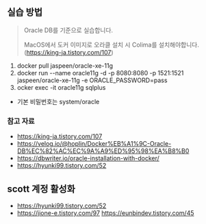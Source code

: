 ## 실습 방법
> Oracle DB를 기준으로 실습합니다.
>
> MacOS에서 도커 이미지로 오라클 설치 시 Colima를 설치해야합니다. (https://king-ja.tistory.com/107)
>
1. docker pull jaspeen/oracle-xe-11g
2. docker run --name oracle11g -d -p 8080:8080 -p 1521:1521 jaspeen/oracle-xe-11g -e ORACLE_PASSWORD=pass
3. ocker exec -it oracle11g sqlplus

* 기본 비밀번호는 system/oracle

### 참고 자료
* https://king-ja.tistory.com/107
* https://velog.io/@hoplin/Docker%EB%A1%9C-Oracle-DB%EC%82%AC%EC%9A%A9%ED%95%98%EA%B8%B0
* https://dbwriter.io/oracle-installation-with-docker/
* https://hyunki99.tistory.com/52

## scott 계정 활성화
* https://hyunki99.tistory.com/52
* https://jione-e.tistory.com/97
https://eunbindev.tistory.com/45